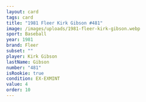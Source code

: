 ```yaml
---
layout: card
tags: card
title: "1981 Fleer Kirk Gibson #481"
image: /images/uploads/1981-fleer-kirk-gibson.webp
sport: Baseball
year: 1981
brand: Fleer
subset: ""
player: Kirk Gibson
lastName: Gibson
number: "481"
isRookie: true
condition: EX-EXMINT
value: 4
order: 10
---
```

